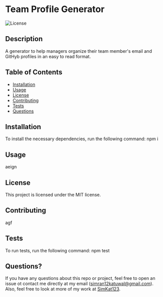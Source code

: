 # Team Profile Generator
  ![License](https://img.shields.io/badge/license-MIT-blue.svg)

## Description
A generator to help managers organize their team member's email and GitHyb profiles in an easy to read format.

## Table of Contents
* [Installation](#installation)
* [Usage](#usage)
* [License](#license)
* [Contributing](#contributing)
* [Tests](#tests)
* [Questions](#questions)

## Installation
To install the necessary dependencies, run the following command: npm i

## Usage
aeign


## License
This project is licensed under the MIT license.

## Contributing
agf

## Tests
To run tests, run the following command: npm test
    
## Questions?
If you have any questions about this repo or project, feel free to open an issue ot contact me directly at my email ([simran12katuwal@gmail.com](simran12katuwal@gmail.com)). Also, feel free to look at more of my work at [SimKat123](https://github.com/SimKat123).